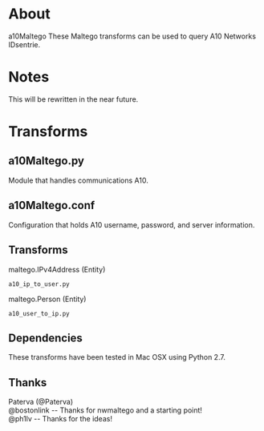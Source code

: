 # About 
a10Maltego
These Maltego transforms can be used to query A10 Networks IDsentrie. 

# Notes
This will be rewritten in the near future.

# Transforms
a10Maltego.py 
----------------
Module that handles communications A10.

a10Maltego.conf
----------------
Configuration that holds A10 username, password, and server information.


Transforms
--------------------
maltego.IPv4Address (Entity)

	a10_ip_to_user.py

maltego.Person (Entity)

    a10_user_to_ip.py

Dependencies 
-------------
These transforms have been tested in Mac OSX using Python 2.7.

Thanks
-----------------
Paterva (@Paterva)<br/>
@bostonlink -- Thanks for nwmaltego and a starting point!<br/>
@ph1lv -- Thanks for the ideas!
